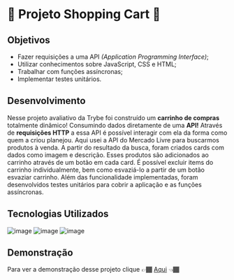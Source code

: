 # 🛒 Projeto Shopping Cart 🛒

## Objetivos

- Fazer requisições a uma API *(Application Programming Interface)*;
- Utilizar conhecimentos sobre JavaScript, CSS e HTML;
- Trabalhar com funções assíncronas;
- Implementar testes unitários.

## Desenvolvimento

Nesse projeto avaliativo da Trybe foi construído um **carrinho de compras** totalmente dinâmico! Consumindo dados diretamente de uma **API!** Através de **requisições HTTP** a essa API é possível interagir com ela da forma como quem a criou planejou. Aqui usei a API do Mercado Livre para buscarmos produtos à venda. A partir do resultado da busca, foram criados cards com dados como imagem e descrição. Esses produtos são adicionados ao carrinho através de um botão em cada card. É possível excluir items do carrinho individualmente, bem como esvaziá-lo a partir de um botão esvaziar carrinho. Além das funcionalidade implementadas, foram desenvolvidos testes unitários para cobrir a aplicação e as funções assíncronas.

## Tecnologias Utilizados
![image](https://img.shields.io/badge/JavaScript-F7DF1E?style=for-the-badge&logo=javascript&logoColor=black)
![image](https://img.shields.io/badge/HTML5-E34F26?style=for-the-badge&logo=html5&logoColor=white)
![image](https://img.shields.io/badge/CSS3-1572B6?style=for-the-badge&logo=css3&logoColor=white)

## Demonstração 
Para ver a demonstração desse projeto clique 👉🏾 [Aqui](https://afrataiza.github.io/shopping-cart/) 👈🏾
